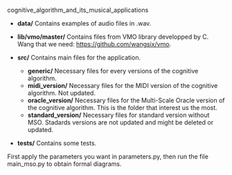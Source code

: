 cognitive_algorithm_and_its_musical_applications

- **data/**
    Contains examples of audio files in .wav.
- **lib/vmo/master/**
    Contains files from VMO library developped by C. Wang that we need: https://github.com/wangsix/vmo.
- **src/**
    Contains main files for the application.
    - **generic/**
        Necessary files for every versions of the cognitive algorithm.
    - **midi_version/**
        Necessary files for the MIDI version of the cognitive algorithm. Not updated.
    - **oracle_version/**
        Necessary files for the Multi-Scale Oracle version of the cognitive algorithm. This is the folder that interest us the most.
    - **standard_version/**
        Necessary files for standard version without MSO. Stadards versions are not updated and might be deleted or updated.

- **tests/**
    Contains some tests.

First apply the parameters you want in parameters.py, then run the file main_mso.py to obtain formal diagrams.
